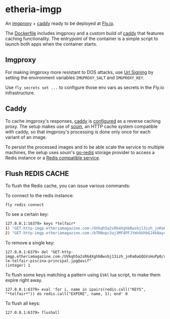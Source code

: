 # etheria-imgp
An [imgproxy](https://docs.imgproxy.net/) +
[caddy](https://github.com/caddyserver/caddy) ready to be deployed at
[Fly.io](https://fly.io).


The [Dockerfile](./Dockerfile) includes imgproxy and a custom build of
[caddy](https://github.com/caddyserver/caddy) that features caching
functionality. The entrypoint of the container is a simple script to launch both
apps when the container starts.


## Imgproxy
For making imgproxy more resistant to DOS attacks, use [Url
Signing](https://docs.imgproxy.net/usage/signing_url) by setting the environment
variables `IMGPROXY_SALT` and `IMGPROXY_KEY`. 

Use `fly secrets set ...` to configure those env vars as secrets in the Fly.io
infrastructure.

## Caddy
To cache imgproxy's responses, [caddy](https://github.com/caddyserver/caddy) is
[configured](./Caddyfile) as a reverse caching proxy. The setup makes use of
[souin](https://github.com/darkweak/souin/), an HTTP cache system compatible
with caddy, so that imgproxy's processing is done only once for each variant of
an image.

To persist the processed images and to be able scale the service to multiple
machines, the setup uses souin's
[go-redis](https://github.com/darkweak/storages/go-redis/) storage provider to
access a Redis instance or a [Redis compatible service](https://upstash.com/).


## Flush REDIS CACHE
To flush the Redis cache, you can issue various commands:

To connect to the redis instance:
```
fly redis connect
```

To see a certain key:
```cmd
127.0.0.1:16379> keys *telfair*
1) "GET-http-imgp.etheriamagazine.com-/UVkqh5a2sR64XghbBwsbj13izh_jnRa0aGQGVsHuPp0/rs:fit:1200/plain/https://fotos.etheriamagazine.com/2024/11/heritage-le-telfair-piscina-principal.jpg@avif"
2) "GET-http-imgp.etheriamagazine.com-/bTRNopc3aj3Mf4PFJYmhXUhbGJ4kNay4hXBrvay0hO4/rs:fit:1200/plain/https://fotos.etheriamagazine.com/2024/11/heritage-le-telfair-JUNIOR-SUITE.jpg@avif"
```

To remove a single key:
```
127.0.0.1:6379> del "GET-http-imgp.etheriamagazine.com-/UVkqh5a2sR64XghbBwsbj13izh_jnRa0aGQGVsHuPp0/rs:fit:1200/plain/https://fotos.etheriamagazine.com/2024/11/heritage-le-telfair-piscina-principal.jpg@avif"
(integer) 1
```

To flush some keys matching a pattern using `EVAl` lua script, to make them expire right away.
```
127.0.0.1:6379> eval 'for i, name in ipairs(redis.call("KEYS", "*telfair*")) do redis.call("EXPIRE", name, 1); end' 0
```

To flush all keys:
```
127.0.0.1:6379> flushall
```

